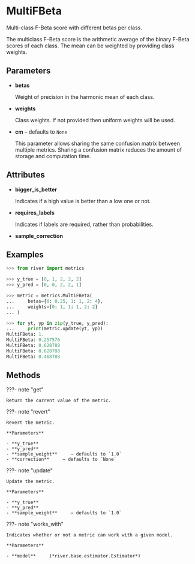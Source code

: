 # MultiFBeta

Multi-class F-Beta score with different betas per class.

The multiclass F-Beta score is the arithmetic average of the binary F-Beta scores of each class. The mean can be weighted by providing class weights.

## Parameters

- **betas**

    Weight of precision in the harmonic mean of each class.

- **weights**

    Class weights. If not provided then uniform weights will be used.

- **cm** – defaults to `None`

    This parameter allows sharing the same confusion matrix between multiple metrics. Sharing a confusion matrix reduces the amount of storage and computation time.


## Attributes

- **bigger_is_better**

    Indicates if a high value is better than a low one or not.

- **requires_labels**

    Indicates if labels are required, rather than probabilities.

- **sample_correction**


## Examples

```python
>>> from river import metrics

>>> y_true = [0, 1, 2, 2, 2]
>>> y_pred = [0, 0, 2, 2, 1]

>>> metric = metrics.MultiFBeta(
...     betas={0: 0.25, 1: 1, 2: 4},
...     weights={0: 1, 1: 1, 2: 2}
... )

>>> for yt, yp in zip(y_true, y_pred):
...     print(metric.update(yt, yp))
MultiFBeta: 1.
MultiFBeta: 0.257576
MultiFBeta: 0.628788
MultiFBeta: 0.628788
MultiFBeta: 0.468788
```

## Methods

???- note "get"

    Return the current value of the metric.

    
???- note "revert"

    Revert the metric.

    **Parameters**

    - **y_true**    
    - **y_pred**    
    - **sample_weight**     – defaults to `1.0`    
    - **correction**     – defaults to `None`    
    
???- note "update"

    Update the metric.

    **Parameters**

    - **y_true**    
    - **y_pred**    
    - **sample_weight**     – defaults to `1.0`    
    
???- note "works_with"

    Indicates whether or not a metric can work with a given model.

    **Parameters**

    - **model**     (*river.base.estimator.Estimator*)    
    
